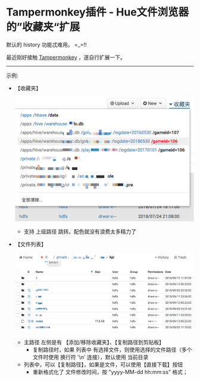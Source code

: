 # Tampermonkey插件 - Hue文件浏览器的”收藏夹“扩展


默认的 history 功能忒难用。 =_=!!

最近刚好接触 [Tampermonkey](https://tampermonkey.net/) ，遂自行扩展一下。

----

示例:


* 【收藏夹】

	![](help01.png)

	* 支持 上级路径 跳转。配色就没有浪费太多精力了

* 【文件列表】

   ![](help02.png)

	* 主路径 左侧是有 【添加/移除收藏夹】、【复制路径到剪贴板】
		* 复制路径时，如果 列表中 有选择文件，则使用选择的文件路径（多个文件时使用 换行符 '\n' 连接），默认使用 当前目录
	* 列表中，可以【复制路径】，如果是文件，可以使用【直接下载】按钮
		* 重新格式化了 文件修改时间，按 "yyyy-MM-dd hh:mm:ss" 格式；


